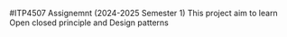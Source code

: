 #ITP4507 Assignemnt (2024-2025 Semester 1)
This project aim to learn Open closed principle and Design patterns
